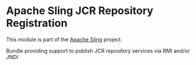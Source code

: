 # Apache Sling JCR Repository Registration

This module is part of the [Apache Sling](https://sling.apache.org) project.

Bundle providing support to publish JCR repository services via RMI
and/or JNDI
